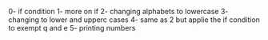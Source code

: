 0- if condition
1- more on if
2- changing alphabets to lowercase
3- changing to lower and upperc cases
4- same as 2 but applie the if condition to exempt q and e
5- printing numbers
